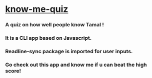 # [know-me-quiz](https://replit.com/@tamalkundu2021/firstCLIApp?embed=1&output=1)

### A quiz on how well people know Tamal !
### It is a CLI app based on Javascript.
### Readline-sync package is imported for user inputs.
### Go check out this app and know me if u can beat the high score!
